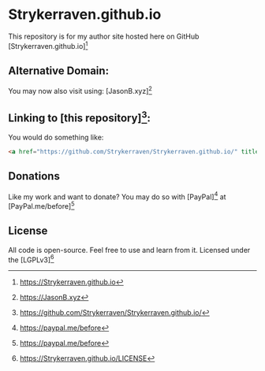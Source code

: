 Strykerraven.github.io
===
This repository is for my author site hosted here on GitHub [Strykerraven.github.io][^MainURL]

Alternative Domain:
---
You may now also visit using: [JasonB.xyz][^AddonURL]

Linking to [this repository][^Repository]:
---
You would do something like:
```HTML
<a href="https://github.com/Strykerraven/Strykerraven.github.io/" title="Repository for JasonB.xyz">Repository for JasonB.xyz</a>
```
Donations
---
Like my work and want to donate? 
You may do so with [PayPal][^Donations] at [PayPal.me/before][^Donations]

License
---
All code is open-source. Feel free to use and learn from it. Licensed under the [LGPLv3][^License]

[^MainURL]: https://Strykerraven.github.io
[^AddonURL]: https://JasonB.xyz
[^Donations]: https://paypal.me/before
[^Repository]: https://github.com/Strykerraven/Strykerraven.github.io/
[^License]: https://Strykerraven.github.io/LICENSE
